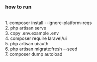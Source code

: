 ### how to run

<br>
1. composer install --ignore-platform-reqs
<br>
2. php artisan serve
<br>
3. copy .env.example .env
<br>
4. composer require laravel/ui
<br>
5. php artisan ui:auth
<br>
6. php artisan migrate:fresh --seed
<br>
7. composer dump autoload

